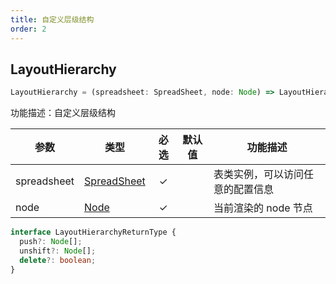 ```yaml
---
title: 自定义层级结构
order: 2
---
```


## LayoutHierarchy

```js
LayoutHierarchy = (spreadsheet: SpreadSheet, node: Node) => LayoutHierarchyReturnType;
```

功能描述：自定义层级结构

| 参数 | 类型 | 必选  | 默认值 | 功能描述 |
| --- | --- | :-:  | --- | --- |
| spreadsheet | [SpreadSheet](/zh/docs/api/basic-class/spreadsheet) | ✓ |    | 表类实例，可以访问任意的配置信息 |
| node | [Node](/zh/docs/api/basic-class/node) | ✓ |  |   当前渲染的 node 节点 |

```ts
interface LayoutHierarchyReturnType {
  push?: Node[];
  unshift?: Node[];
  delete?: boolean;
}
```
